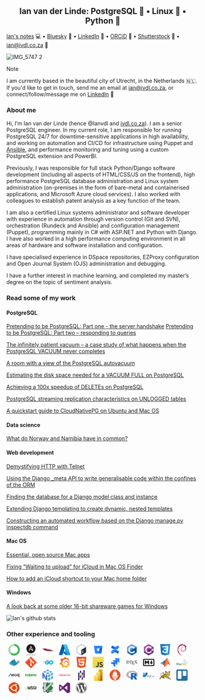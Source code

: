 <h2><center>Ian van der Linde: PostgreSQL 🐘 • Linux 🐧 • Python 🐍</center></h2>

[Ian's notes](https://ivdl.co.za/) 💻 • [Bluesky](https://bsky.app/profile/ivdl.co.za) 🦋 • [LinkedIn](https://www.linkedin.com/in/ivdl/) 🧳 • [ORCiD](https://orcid.org/0000-0001-9232-9599) 📝 • [Shutterstock](https://www.shutterstock.com/g/Ian+van+der+Linde) 📸 • ian@ivdl.co.za 📧 

![IMG_5747 2](https://github.com/user-attachments/assets/953d7272-eecb-4d9f-856c-408672b05869)

> [!NOTE]
> I am currently based in the beautiful city of Utrecht, in the Netherlands 🇳🇱. If you'd like to get in touch, send me an email at ian@ivdl.co.za, or connect/follow/message me on [LinkedIn](https://www.linkedin.com/in/ivdl/) 🙂

### About me

Hi, I’m Ian van der Linde (hence @Ianvdl and [ivdl.co.za](https://ivdl.co.za)). I am a senior PostgreSQL engineer. In my current role, I am responsible for running PostgreSQL 24/7 for downtime-sensitive applications in high availability, and working on automation and CI/CD for infrastructure using Puppet and [Ansible](https://github.com/Ianvdl/edb-ansible), and performance monitoring and tuning using a custom PostgreSQL extension and PowerBI. 

Previously, I was responsible for full stack Python/Django software development (including all aspects of HTML/CSS/JS on the frontend), high performance PostgreSQL database administration and Linux system administration (on-premises in the form of bare-metal and containerised applications, and Microsoft Azure cloud services). I also worked with colleagues to establish patent analysis as a key function of the team.

I am also a certified Linux systems administrator and software developer with experience in automation through version control (Git and SVN), orchestration (Rundeck and Ansible) and configuration management (Puppet), programming mainly in C# with ASP.NET and Python with Django. I have also worked in a high performance computing environment in all areas of hardware and software installation and configuration.

I have specialised experience in DSpace repositories, EZProxy configuration and Open Journal System (OJS) administration and debugging.

I have a further interest in machine learning, and completed my master’s degree on the topic of sentiment analysis.

### Read some of my work

#### PostgreSQL

[Pretending to be PostgreSQL: Part one - the server handshake](https://ivdl.co.za/2024/03/02/pretending-to-be-postgresql-part-one-1/)
[Pretending to be PostgreSQL: Part two – responding to queries](https://ivdl.co.za/2024/11/24/pretending-to-be-postgresql-part-two-responding-to-queries/)

[The infinitely patient vacuum – a case study of what happens when the PostgreSQL VACUUM never completes](https://ivdl.co.za/2024/03/27/the-infinitely-patient-vacuum-a-case-study-of-what-happens-when-the-postgresql-vacuum-never-completes/)

[A room with a view of the PostgreSQL autovacuum](https://ivdl.co.za/2024/05/09/a-room-with-a-view-of-the-postgresql-autovacuum/)

[Estimating the disk space needed for a VACUUM FULL on PostgreSQL](https://ivdl.co.za/2024/05/13/estimating-the-disk-space-needed-for-a-vacuum-full-on-postgresql/)

[Achieving a 100x speedup of DELETEs on PostgreSQL](https://ivdl.co.za/2024/05/29/achieving-a-100x-speedup-of-deletes-on-postgresql/)

[PostgreSQL streaming replication characteristics on UNLOGGED tables](https://ivdl.co.za/2024/11/04/what-happens-if-you-enable-logging-on-an-unlogged-postgresql-table-with-streaming-replication/)

[A quickstart guide to CloudNativePG on Ubuntu and Mac OS](https://ivdl.co.za/2024/11/21/a-quickstart-guide-to-cloudnativepg-on-ubuntu-and-mac-os/)

#### Data science

[What do Norway and Namibia have in common?
](https://ivdl.co.za/2024/02/12/what-do-norway-and-namibia-have-in-common/)

#### Web development

[Demystifying HTTP with Telnet](https://ivdl.co.za/2024/02/19/demystifying-http-with-telnet/)

[Using the Django _meta API to write generalisable code within the confines of the ORM](https://ivdl.co.za/2023/07/07/using-the-django-_meta-api-to-write-generalisable-code-within-the-confines-of-the-orm/)

[Finding the database for a Django model class and instance](https://ivdl.co.za/2023/08/17/finding-the-database-for-a-django-model-class-and-instance/)

[Extending Django templating to create dynamic, nested templates](https://ivdl.co.za/2023/07/08/extending-django-templating-to-create-dynamic-nested-templates/)

[Constructing an automated workflow based on the Django manage.py inspectdb command](https://ivdl.co.za/2023/07/07/constructing-an-automated-workflow-based-on-the-django-manage-py-inspectdb-command/)

#### Mac OS

[Essential, open source Mac apps](https://ivdl.co.za/2024/06/17/essential-mac-apps/)

[Fixing “Waiting to upload” for iCloud in Mac OS Finder](https://ivdl.co.za/2023/08/24/fixing-waiting-to-upload-for-icloud-in-mac-os-finder/)

[How to add an iCloud shortcut to your Mac home folder](https://ivdl.co.za/2023/07/24/how-to-add-an-icloud-shortcut-to-your-mac-home-folder/)

#### Windows

[A look back at some older 16-bit shareware games for Windows](https://ivdl.co.za/2021/10/14/a-look-back-at-some-older-16-bit-shareware-games-for-windows/)

![Ian's github stats](https://github-readme-stats.vercel.app/api?username=Ianvdl&rank_icon=github&show=prs_merged,prs_merged_percentage&hide=commits,issues&theme=graywhite&show_icons=true&hide_rank=true)

### Other experience and tooling
<p>
    <img height="30" src="./assets/anaconda-original.svg" hspace="5" >
    <img height="30" src="./assets/ansible-original-wordmark.svg" hspace="5" >
    <img height="30" src="./assets/apache-original.svg" hspace="5" >
    <img height="30" src="./assets/azure-original.svg" hspace="5" >
    <img height="30" src="./assets/bash-original.svg" hspace="5" >
    <img height="30" src="./assets/bitbucket-original.svg" hspace="5" >
    <img height="30" src="./assets/confluence-original.svg" hspace="5" >
    <img height="30" src="./assets/c-original.svg" hspace="5" >
    <img height="30" src="./assets/csharp-original.svg" hspace="5" >
    <img height="30" src="./assets/css3-original.svg" hspace="5" >
    <img height="30" src="./assets/debian-original.svg" hspace="5" >
    <img height="30" src="./assets/docker-original.svg" hspace="5" >
    <img height="30" src="./assets/git-original.svg" hspace="5" >
    <img height="30" src="./assets/go-original-wordmark.svg" hspace="5" >
    <img height="30" src="./assets/grafana-original.svg" hspace="5" >
    <img height="30" src="./assets/html5-original.svg" hspace="5" >
    <img height="30" src="./assets/javascript-original.svg" hspace="5" >
    <img height="30" src="./assets/jira-original.svg" hspace="5" >
    <img height="30" src="./assets/latex-original.svg" hspace="5" >
    <img height="30" src="./assets/markdown-original.svg" hspace="5" >
    <img height="30" src="./assets/matlab-original.svg" hspace="5" >
    <img height="30" src="./assets/mysql-original-wordmark.svg" hspace="5" >
    <img height="30" src="./assets/neo4j-original-wordmark.svg" hspace="5" >
    <img height="30" src="./assets/nginx-original.svg" hspace="5" >
    <img height="30" src="./assets/numpy-original.svg" hspace="5" >
    <img height="30" src="./assets/oracle-original.svg" hspace="5" >
    <img height="30" src="./assets/pandas-original.svg" hspace="5" >
    <img height="30" src="./assets/powerbi-original.svg" hspace="5" >
    <img height="30" src="./assets/prometheus-original.svg" hspace="5" >
    <img height="30" src="./assets/r-original.svg" hspace="5" >
    <img height="30" src="./assets/sqlite-original-wordmark.svg" hspace="5" >
    <img height="30" src="./assets/tomcat-original.svg" hspace="5" >
    <img height="30" src="./assets/trello-plain.svg" hspace="5" >
    <img height="30" src="./assets/ubuntu-plain.svg" hspace="5" >
    <img height="30" src="./assets/uwsgi-original.svg" hspace="5" >
    <img height="30" src="./assets/vim-original.svg" hspace="5" >
    <img height="30" src="./assets/visualstudio-plain.svg" hspace="5" >
    <img height="30" src="./assets/wordpress-plain.svg" hspace="5" >
</p>
